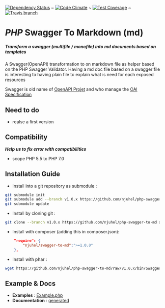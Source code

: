 [![Dependency Status](https://gemnasium.com/badges/github.com/njuhel/php-swagger-to-md.svg)](https://gemnasium.com/github.com/njuhel/php-swagger-to-md)  ~  [![Code Climate](https://codeclimate.com/github/njuhel/php-swagger-to-md/badges/gpa.svg)](https://codeclimate.com/github/njuhel/php-swagger-to-md)  ~  [![Test Coverage](https://codeclimate.com/github/njuhel/php-swagger-to-md/badges/coverage.svg)](https://codeclimate.com/github/njuhel/php-swagger-to-md/coverage)  ~  [![Travis branch](https://img.shields.io/travis/njuhel/php-swagger-to-md/master.svg?maxAge=600&label=PHP%205.5%20--7.0)](https://travis-ci.org/njuhel/php-swagger-to-md)

# **_PHP_ Swagger To Markdown (md)**

##### Transform a swagger (multifile / monofile) into md documents based on templates

A Swagger(OpenAPI) transformation to on markdown file as helper based on the PHP Swagger Validator.
Having a md doc file based on a swagger file is interesting to having plain file to explain what is need for each exposed resources

Swagger is old name of [OpenAPI Projet](https://openapis.org/) and who manage the [OAI Specification](https://github.com/OAI/OpenAPI-Specification/tree/master/schemas/)


## **Need to do**
  - realse a first version

## **Compatibility**
  **_Help us to fix error with compatibilities_**
  - scope PHP 5.5 to PHP 7.0

  
## **Installation Guide**
- Install into a git repository as submodule : 
```sh
git submodule init
git submodule add --branch v1.0.x https://github.com/njuhel/php-swagger-to-md build/lib/swagger-to-md
git submodule update
```

- Install by cloning git : 
```sh
git clone --branch v1.0.x https://github.com/njuhel/php-swagger-to-md swagger-to-md
```

- Install with composer (adding this in composer.json): 
```json
    "require": {
        "njuhel/swagger-to-md":">=1.0.0"
    },
```

- Install with phar : 
```sh
wget https://github.com/njuhel/php-swagger-to-md/raw/v1.0.x/bin/Swagger-to-md.phar 
```

  
## **Example & Docs**
 - **Examples** : [Example.php](https://github.com/njuhel/php-swagger-to-md/blob/v1.0.x/src/Swagger-to-md/Example.php) 
 - **Documentation** : [generated](https://github.com/njuhel/php-swagger-to-md/blob/v1.0.x/doc/README.md)

